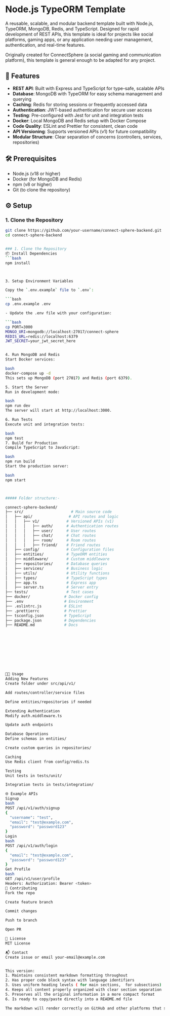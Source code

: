 # Node.js TypeORM Template

A reusable, scalable, and modular backend template built with Node.js, TypeORM, MongoDB, Redis, and TypeScript. Designed for rapid development of REST APIs, this template is ideal for projects like social platforms, gaming apps, or any application needing user management, authentication, and real-time features.

Originally created for ConnectSphere (a social gaming and communication platform), this template is general enough to be adapted for any project.

## 🚀 Features

- **REST API**: Built with Express and TypeScript for type-safe, scalable APIs
- **Database**: MongoDB with TypeORM for easy schema management and querying
- **Caching**: Redis for storing sessions or frequently accessed data
- **Authentication**: JWT-based authentication for secure user access
- **Testing**: Pre-configured with Jest for unit and integration tests
- **Docker**: Local MongoDB and Redis setup with Docker Compose
- **Code Quality**: ESLint and Prettier for consistent, clean code
- **API Versioning**: Supports versioned APIs (v1) for future compatibility
- **Modular Structure**: Clear separation of concerns (controllers, services, repositories)

## 🛠 Prerequisites

- Node.js (v18 or higher)
- Docker (for MongoDB and Redis)
- npm (v8 or higher)
- Git (to clone the repository)

## ⚙️ Setup

### 1. Clone the Repository
```bash
git clone https://github.com/your-username/connect-sphere-backend.git
cd connect-sphere-backend


### 1. Clone the Repository
📦 Install Dependencies
```bash
npm install



3. Setup Environment Variables

Copy the `.env.example` file to `.env`:

```bash
cp .env.example .env

- Update the .env file with your configuration:

```bash
cp PORT=3000
MONGO_URI=mongodb://localhost:27017/connect-sphere
REDIS_URL=redis://localhost:6379
JWT_SECRET=your_jwt_secret_here


4. Run MongoDB and Redis
Start Docker services:

bash
docker-compose up -d
This sets up MongoDB (port 27017) and Redis (port 6379).

5. Start the Server
Run in development mode:

bash
npm run dev
The server will start at http://localhost:3000.

6. Run Tests
Execute unit and integration tests:

bash
npm test
7. Build for Production
Compile TypeScript to JavaScript:

bash
npm run build
Start the production server:

bash
npm start



##### Folder structure:- 

connect-sphere-backend/
├── src/                     # Main source code
│   ├── api/                # API routes and logic
│   │   ├── v1/            # Versioned APIs (v1)
│   │   │   ├── auth/      # Authentication routes
│   │   │   ├── user/      # User routes
│   │   │   ├── chat/      # Chat routes
│   │   │   ├── room/      # Room routes
│   │   │   ├── friend/    # Friend routes
│   ├── config/            # Configuration files
│   ├── entities/          # TypeORM entities
│   ├── middleware/        # Custom middleware
│   ├── repositories/      # Database queries
│   ├── services/          # Business logic
│   ├── utils/             # Utility functions
│   ├── types/             # TypeScript types
│   ├── app.ts             # Express app
│   ├── server.ts          # Server entry
├── tests/                 # Test cases
├── docker/               # Docker config
├── .env                  # Environment
├── .eslintrc.js          # ESLint
├── .prettierrc           # Prettier
├── tsconfig.json         # TypeScript
├── package.json          # Dependencies
├── README.md             # Docs










🧑‍💻 Usage
Adding New Features
Create folder under src/api/v1/

Add routes/controller/service files

Define entities/repositories if needed

Extending Authentication
Modify auth.middleware.ts

Update auth endpoints

Database Operations
Define schemas in entities/

Create custom queries in repositories/

Caching
Use Redis client from config/redis.ts

Testing
Unit tests in tests/unit/

Integration tests in tests/integration/

🌐 Example APIs
Signup
bash
POST /api/v1/auth/signup
{
  "username": "test",
  "email": "test@example.com",
  "password": "password123"
}
Login
bash
POST /api/v1/auth/login
{
  "email": "test@example.com",
  "password": "password123"
}
Get Profile
bash
GET /api/v1/user/profile
Headers: Authorization: Bearer <token>
🤝 Contributing
Fork the repo

Create feature branch

Commit changes

Push to branch

Open PR

📜 License
MIT License

📬 Contact
Create issue or email your-email@example.com


This version:
1. Maintains consistent markdown formatting throughout
2. Has proper code block syntax with language identifiers
3. Uses uniform heading levels ( for main sections,  for subsections)
4. Keeps all content properly organized with clear section separation
5. Preserves all the original information in a more compact format
6. Is ready to copy/paste directly into a README.md file

The markdown will render correctly on GitHub and other platforms that support CommonMark or GitHub Flavored Markdown.